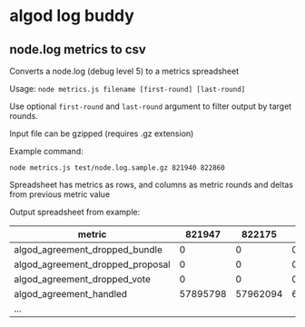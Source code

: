 # algod log buddy

## node.log metrics to csv

Converts a node.log (debug level 5) to a metrics spreadsheet

Usage: `node metrics.js filename [first-round] [last-round]`

Use optional `first-round` and `last-round` argument to filter output by target rounds.

Input file can be gzipped (requires .gz extension)

Example command:

```
node metrics.js test/node.log.sample.gz 821940 822860
```

Spreadsheet has metrics as rows, and columns as metric rounds and deltas from previous metric value

Output spreadsheet from example:

| metric                           | 821947   | 822175   | delta | 822402   | delta | 822630   | delta | 822857   | delta |
| -------------------------------- | -------- | -------- | ----- | -------- | ----- | -------- | ----- | -------- | ----- |
| algod_agreement_dropped_bundle   | 0        | 0        | 0     | 0        | 0     | 0        | 0     | 0        | 0     |
| algod_agreement_dropped_proposal | 0        | 0        | 0     | 0        | 0     | 0        | 0     | 0        | 0     |
| algod_agreement_dropped_vote     | 0        | 0        | 0     | 0        | 0     | 0        | 0     | 0        | 0     |
| algod_agreement_handled          | 57895798 | 57962094 | 66296 | 58036210 | 74116 | 58111010 | 74800 | 58186492 | 75482 |
| ...                              |          |          |       |          |       |          |       |          |       |

